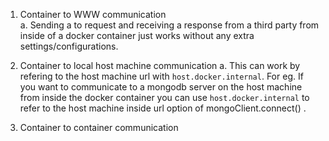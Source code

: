 1. Container to WWW communication\
  a. Sending a to request and receiving a response from a third party from inside of a docker container just works without any extra settings/configurations. 
2. Container to local host machine communication
  a. This can work by refering to the host machine url with `host.docker.internal`. For eg. If you want to communicate to a mongodb server on the host machine from	   inside the docker container you can use `host.docker.internal` to refer to the host machine inside url option of mongoClient.connect() .
	
3. Container to container communication
